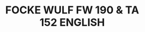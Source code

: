 ---
layout: product
title: "FOCKE WULF FW 190 & TA 152 ENGLISH"
price: "3500" 
desc: "Knjiga"
img_path: "/assets/img/EURO-0020.webp"
brand: "AMMO"
available: false
special_offer: false
new: false
soon: false
cat: "090000"
subcat: "090100"
subsubcat: "090101"
sifra: "EURO-0020"
popular: false
---